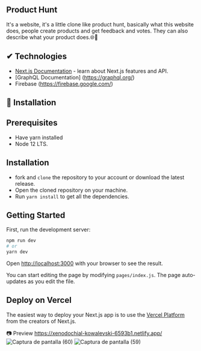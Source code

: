 
 ## Product Hunt
It's a website, it's a little clone like product hunt,
basically what this website does, people create products and get feedback and votes.
They can also describe what your product does.🌐🛒

## ✔ Technologies
- [Next.js Documentation](https://nextjs.org/docs) - learn about Next.js features and API.
- [GraphQL Documentation] (https://graphql.org/)
- Firebase (https://firebase.google.com/)
## 🚀 Installation
   ## Prerequisites
 
   - Have yarn installed
   - Node 12 LTS. 
   
 ## Installation
  - fork and  ```clone``` the repository to your account or download the latest release.
  - Open the cloned repository on your machine.
  - Run  ```yarn install``` to get all the dependencies.
  
## Getting Started

First, run the development server:

```bash
npm run dev
# or
yarn dev
```

Open [http://localhost:3000](http://localhost:3000) with your browser to see the result.

You can start editing the page by modifying `pages/index.js`. The page auto-updates as you edit the file.


## Deploy on Vercel

The easiest way to deploy your Next.js app is to use the [Vercel Platform](https://vercel.com/import?utm_medium=default-template&filter=next.js&utm_source=create-next-app&utm_campaign=create-next-app-readme) from the creators of Next.js.

📷 Preview
 https://xenodochial-kowalevski-6593b1.netlify.app/
![Captura de pantalla (60)](https://user-images.githubusercontent.com/46753453/86420184-ffbc5080-bc92-11ea-91f0-6214ff109a7e.png)
![Captura de pantalla (59)](https://user-images.githubusercontent.com/46753453/86420177-fdf28d00-bc92-11ea-8871-0812b697f179.png)

